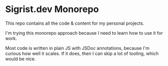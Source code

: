# Sigrist.dev Monorepo

This repo contains all the code & content for my personal projects.

I'm trying this monorepo approach because I need to learn how to use it for work.

Most code is written in plain JS with JSDoc annotations, because I'm curious how well it scales. If it does, then I can skip a lot of tooling, which would be nice.
